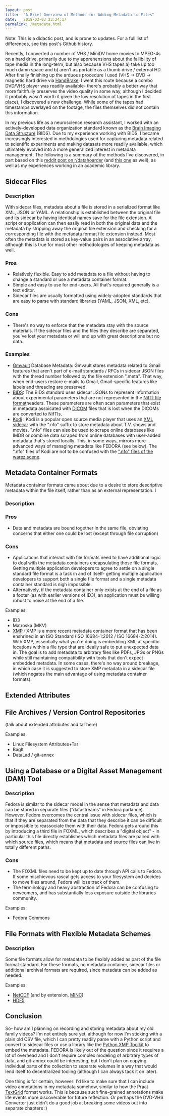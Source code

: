 ```yaml
---
layout: post
title:  "A Brief Overview of Methods for Adding Metadata to Files"
date:   2018-03-03 23:24:17
permalink: /metadata.html
---
```


Note: This is a didactic post, and is prone to updates.  For a full list of differences, see this post's Github history.

Recently, I converted a number of VHS / MiniDV home movies to MPEG-4s on a hard drive, primarily due to my apprehensions about the fallibility of tape media in the long-term, but also because VHS tapes a) take up too much damn space and b) aren't as portable as a thumb drive / external HD.  After finally finishing up the arduous procedure I used (VHS -> DVD -> magnetic hard drive via [HandBrake](https://handbrake.fr/); I went this route because a combo DVD/VHS player was readily available- there's probably a better way that more faithfully preserves the video quality in some way, although I decided it probably wasn't worth it given the low resolution of tapes in the first place), I discovered a new challenge.  While some of the tapes had timestamps overlayed on the footage, the files themselves did not contain this information.

In my previous life as a neuroscience research assistant, I worked with an actively-developed data organization standard known as the [Brain Imaging Data Structure](http://bids.neuroimaging.io/) (BIDS).  Due to my experience working with BIDS, I became increasingly interested in methdologies used for capturing metadata related to scientific experiments and making datasets more readily available, which ultimately evolved into a more generalized interest in metadata management.  The following is a summary of the methods I've discovered, in part based on this [reddit post on r/datahoarder](https://www.reddit.com/r/DataHoarder/comments/7sqq7g/metadata_container_standard_for_arbitrary_files/) (and [this one](https://www.reddit.com/r/DataHoarder/comments/7jz2da/metadatatags_for_video_material/) as well), as well as my experiences working in an academic library.

## Sidecar Files

### Description

With sidecar files, metadata about a file is stored in a serialized format like XML, JSON or YAML.  A relationship is established between the original file and its sidecar by having identical names save for the file extension.  A script or application can then easily read in both the original data and the metadata by stripping away the original file extension and checking for a corresponding file with the metadata format file extension instead.  Most often the metadata is stored as key-value pairs in an associative array, although this is true for most other methodologies of keeping metadata as well.

### Pros

 * Relatively flexible.  Easy to add metadata to a file without having to change a standard or use a metadata container format.
 * Simple and easy to use for end-users.  All that's required generally is a text editor.
 * Sidecar files are usually formatted using widely-adopted standards that are easy to parse with standard libraries (YAML, JSON, XML, etc).

### Cons

 * There's no way to enforce that the metadata stay with the source materials.  If the sidecar files and the files they describe are separated, you've lost your metadata or will end up with great descriptions but no data.

### Examples

 * [Gmvault](http://gmvault.org/) Database Metadata: Gmvault stores metadata related to Gmail features that aren't part of e-mail standards / RFCs in sidecar JSON files with the thread number followed by the file extension ".meta".  That way, when end-users restore e-mails to Gmail, Gmail-specific features like labels and threading are preserved.
 * [BIDS](http://bids.neuroimaging.io/): The BIDS standard uses sidecar JSONs to represent information about experimental parameters that are not represented in the [NifTI file format](https://brainder.org/2012/09/23/the-nifti-file-format/)headers. These parameters are often scan parameters that exist in metadata assoicated with [DICOM](http://book.orthanc-server.com/dicom-guide.html#dicom-file-format) files that is lost when the DICOMs are converted to NifTIs.
 * [Kodi](https://kodi.wiki/view/NFO_files) : Kodi is a popular open source media player that uses an [XML sidecar](https://kodi.wiki/view/NFO_files) with the ".nfo" suffix to store metadata about T.V. shows and movies.  ".nfo" files can also be used to scrape online databases like IMDB or combine data scraped from online databases with user-added metadata that's stored locally.  This, in some ways, mirrors more advanced ways of managing metadata like FEDORA (see below).  The ".nfo" files of Kodi are not to be confused with the [".nfo" files of the warez scene](https://en.wikipedia.org/wiki/.nfo).

## Metadata Container Formats

Metadata container formats came about due to a desire to store descriptive metadata within the file itself, rather than as an external representation.  I

### Description

### Pros

 * Data and metadata are bound together in the same file, obviating concerns that either one could be lost (except through file corruption)

### Cons

 * Applications that interact with file formats need to have additional logic to deal with the metadata containers encapsulating those file formats.  Getting multiple application developers to agree to settle on a single standard file format is a task in and of itself- getting multiple application developers to support both a single file format and a single metadata container standard is nigh impossible.
 * Alternatively, if the metadata container only exists at the end of a file as a footer (as with earlier versions of ID3), an application must be willing robust to noise at the end of a file.

Examples:

 * ID3
 * Matroska (MKV)
 * [XMP](https://www.adobe.com/products/xmp.html) : XMP is a more recent metadata container format that has been enshrined in an ISO Standard (ISO 16684-1:2012 / ISO 16684-2:2014).  With XMP, essentially what you're doing is embedding XML at specific locations within a file type that are ideally safe to put unexpected data in.  The goal is to add metadata to arbitrary files like PDFs, JPGs or PNGs while still maintaining compatibility with tools that don't expect embedded metadata.  In some cases, there's no way around breakage, in which case it is suggested to store XMP metadata in a sidecar file (which negates the main advantage of using metadata container formats).

## Extended Attributes

## File Archives / Version Control Repositories

(talk about extended attributes and tar here)

Examples:

 * Linux Filesystem Attributes+Tar
 * BagIt
 * DataLad / git-annex

## Using a Database or a Digital Asset Management (DAM) Tool

### Description

Fedora is similar to the sidecar model in the sense that metadata and data can be stored in separate files ("datastreams" in Fedora parlance).  However, Fedora overcomes the central issue with sidecar files, which is that if they are separated from the data that they describe it can be difficult or impossible to reassociate them with their data.  Fedora gets around this by introducing a third file in FOXML, which describes a "digital object" - in particular this file directly establishes which metadata files are paired with which source files, which means that metadata and source files can live in totally different paths.

### Cons

 * The FOXML files need to be kept up to date through API calls to Fedora.  If some mischievous rascal gets access to your filesystem and decides to move files around, Fedora will lose track of them.
 * The terminology and heavy abstraction of Fedora can be confusing to newcomers, and has substantially less exposure outside the libraries community.

Examples:

 * Fedora Commons

## File Formats with Flexible Metadata Schemes

### Description

Some file formats allow for metadata to be flexibly added as part of the file format standard.  For these formats, no metadata container, sidecar files or additional archival formats are required, since metadata can be added as needed.

Examples:

 * [NetCDF](https://www.unidata.ucar.edu/software/netcdf/) (and by extension, [MINC](https://www.mcgill.ca/bic/software/minc))
 * [HDF5](https://support.hdfgroup.org/HDF5/)

## Conclusion

So- how am I planning on recording and storing metadata about my old family videos?  I'm not entirely sure yet, although for now I'm sticking with a plain old CSV file, which I can pretty readily parse with a Python script and convert to sidecar files or use a library like the [Python XMP Toolkit](https://python-xmp-toolkit.readthedocs.io) to embed the metadata.  FEDORA is likely out of the question since it requires a lot of overhead and I don't require complex modeling of arbitrary types of data, and git-annex could be interesting, but I don't plan on copying individual parts of the collection to separate volumes in a way that would lend itself to decentralized tooling (although I can always tack it on later).


One thing is for certain, however: I'd like to make sure that I can include video annotations in my metadata somehow, similar to how the Praat [TextGrid](http://www.fon.hum.uva.nl/praat/manual/Intro_7__Annotation.html) format works.  This is because such fine-grained annotations make life events more discoverable for future reflection.  Or perhaps the DVD-VHS Converter just didn't do a good job at breaking some videos out into separate chapters :)
